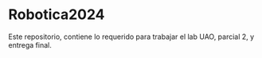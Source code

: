 # Robotica2024
Este repositorio, contiene lo requerido para trabajar el lab UAO, parcial 2, y entrega final.
